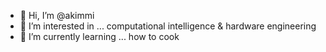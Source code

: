 - 👋 Hi, I’m @akimmi
- 👀 I’m interested in ... computational intelligence & hardware engineering  
- 🌱 I’m currently learning ... how to cook

<!---
akimmi/akimmi is a ✨ special ✨ repository because its `README.md` (this file) appears on your GitHub profile.
You can click the Preview link to take a look at your changes.
--->

